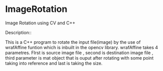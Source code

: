 # ImageRotation
Image Rotation using CV and C++


Description::

This is a C++ program to rotate the input file(image) by the use of wrafAffine funtion which is inbuilt in the opencv library. wrafAffine takes 4 parametres. FIrst is source image file , second is destination image file ,  third parameter is mat object that is ouput after rotating with some point taking into reference and last is taking the size.
